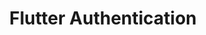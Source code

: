 ---
layout: default
title: Flutter Authentication
nav_order: 8
has_children: true
permalink: /flutter-authentication/
menu_title: Flutter Authentication
---